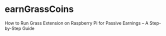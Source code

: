 # earnGrassCoins
How to Run Grass Extension on Raspberry Pi for Passive Earnings – A Step-by-Step Guide
